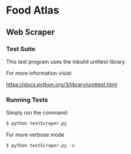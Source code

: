 # Food Atlas

## Web Scraper

### Test Suite
This test program uses the inbuild unittest library

For more information visist:

https://docs.python.org/3/library/unittest.html

### Running Tests

Simply run the command:

```python
$ python testScraper.py
```

For more verbose mode
```python
$ python testScraper.py -v
```